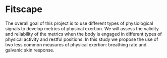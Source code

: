 # Fitscape
The overall goal of this project is to use different types of physiological signals to develop metrics of physical exertion. We will assess the validity and reliability of the metrics when the body is engaged in different types of physical activity and restful positions. In this study we propose the use of two less common measures of physical exertion: breathing rate and galvanic skin response. 
